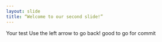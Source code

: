 ```yaml
---
layout: slide
title: “Welcome to our second slide!”
---
```

Your test 
Use the left arrow to go back!
good to go for commit 
